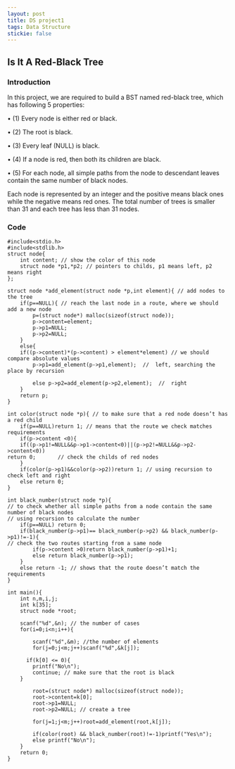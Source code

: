 ```yaml
---
layout: post
title: DS project1
tags: Data Structure
stickie: false
---
```

## Is It A Red-Black Tree

### Introduction

In this project, we are required to build a BST named red-black tree, which has following 5 properties:

•	(1) Every node is either red or black.

•	(2) The root is black.

•	(3) Every leaf (NULL) is black.

•	(4) If a node is red, then both its children are black.

•	(5) For each node, all simple paths from the node to descendant leaves contain the same number of black nodes.

Each node is represented by an integer and the positive means black ones while the negative means red ones. The total number of trees is smaller than 31 and each tree has less than 31 nodes.

### Code

	#include<stdio.h>
	#include<stdlib.h>
	struct node{
		int content; // show the color of this node
		struct node *p1,*p2; // pointers to childs, p1 means left, p2 means right
	}; 

	struct node *add_element(struct node *p,int element){ // add nodes to the tree
		if(p==NULL){ // reach the last node in a route, where we should add a new node
			p=(struct node*) malloc(sizeof(struct node));
			p->content=element;
			p->p1=NULL;
			p->p2=NULL; 
		}
		else{
		if((p->content)*(p->content) > element*element) // we should compare absolute values
			p->p1=add_element(p->p1,element);  //  left, searching the place by recursion
		
			else p->p2=add_element(p->p2,element);  //  right
		}
		return p;
	}

	int color(struct node *p){ // to make sure that a red node doesn’t has a red child
		if(p==NULL)return 1; // means that the route we check matches requirements
		if(p->content <0){ 
		if((p->p1!=NULL&&p->p1->content<0)||(p->p2!=NULL&&p->p2->content<0))
	return 0;		// check the childs of red nodes
		}
		if(color(p->p1)&&color(p->p2))return 1; // using recursion to check left and right
		else return 0;
	}

	int black_number(struct node *p){ 
	// to check whether all simple paths from a node contain the same number of black nodes
	// using recursion to calculate the number
		if(p==NULL) return 0;
		if(black_number(p->p1)== black_number(p->p2) && black_number(p->p1)!=-1){
	// check the two routes starting from a same node
			if(p->content >0)return black_number(p->p1)+1;
			else return black_number(p->p1);
		}
		else return -1; // shows that the route doesn’t match the requirements
	}

	int main(){
		int n,m,i,j;
		int k[35];
		struct node *root;
	
		scanf("%d",&n); // the number of cases
		for(i=0;i<n;i++){
		
			scanf("%d",&m); //the number of elements
			for(j=0;j<m;j++)scanf("%d",&k[j]);
		
	  	  if(k[0] <= 0){
			printf("No\n");
			continue; // make sure that the root is black
   	 	}
		
			root=(struct node*) malloc(sizeof(struct node));
		    root->content=k[0];
			root->p1=NULL;
			root->p2=NULL; // create a tree
		
			for(j=1;j<m;j++)root=add_element(root,k[j]);
		
			if(color(root) && black_number(root)!=-1)printf("Yes\n");
			else printf("No\n");
		}
		return 0;
	}


